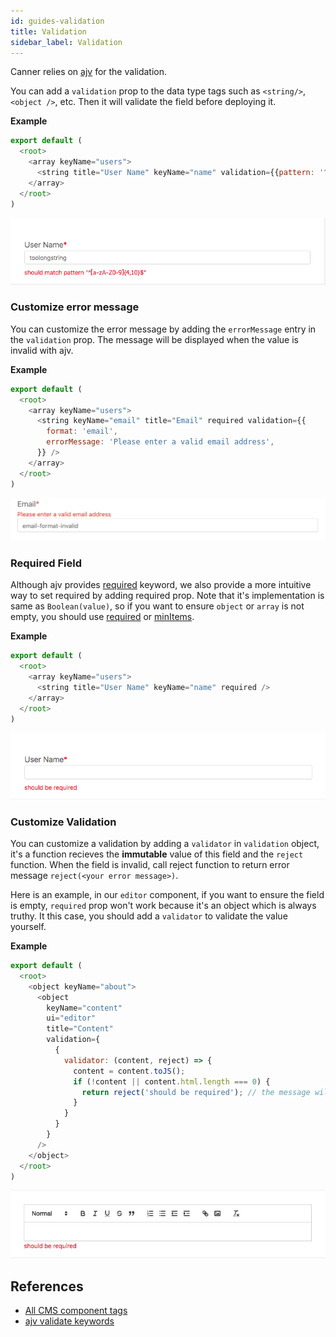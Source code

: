 ```yaml
---
id: guides-validation
title: Validation
sidebar_label: Validation
---
```


Canner relies on [ajv](https://github.com/epoberezkin/ajv#validation-keywords) for the validation.

You can add a `validation` prop to the data type tags such as `<string/>`, `<object />`, etc. Then it will validate the field before deploying it.

**Example**

```js
export default (
  <root>
    <array keyName="users">
      <string title="User Name" keyName="name" validation={{pattern: '^[a-zA-Z0-9]{4,10}$'}} />
    </array>
  </root>
)
```

![validation with pattern](/docs/assets/guides-validation/pattern.png)

### Customize error message

You can customize the error message by adding the `errorMessage` entry in the `validation` prop. The message will be displayed when the value is invalid with ajv.

**Example**
```js
export default (
  <root>
    <array keyName="users">
      <string keyName="email" title="Email" required validation={{
        format: 'email',
        errorMessage: 'Please enter a valid email address',
      }} />
    </array>
  </root>
)
```

![validation with customize error message](/docs/assets/guides-validation/error-message.png)


### Required Field

Although ajv provides [required](https://github.com/epoberezkin/ajv/blob/master/KEYWORDS.md#required) keyword, we also provide a more intuitive way to set required by adding required prop. Note that it's implementation is same as `Boolean(value)`, so if you want to ensure `object` or `array` is not empty, you should use [required](https://github.com/epoberezkin/ajv/blob/master/KEYWORDS.md#required) or [minItems](https://github.com/epoberezkin/ajv/blob/master/KEYWORDS.md#maxitems--minitems).

**Example**
```js
export default (
  <root>
    <array keyName="users">
      <string title="User Name" keyName="name" required />
    </array>
  </root>
)
```

![validation with required](/docs/assets/guides-validation/required.png)

### Customize Validation

You can customize a validation by adding a `validator` in `validation` object, it's a function recieves the **immutable** value of this field and the `reject` function. When the field is invalid, call reject function to return error message `reject(<your error message>)`.

Here is an example, in our `editor` component, if you want to ensure the field is empty, `required` prop won't work because it's an object which is always truthy. It this case, you should add a `validator` to validate the value yourself.

**Example**

```js
export default (
  <root>
    <object keyName="about">
      <object
        keyName="content"
        ui="editor"
        title="Content"
        validation={
          {
            validator: (content, reject) => {
              content = content.toJS();
              if (!content || content.html.length === 0) {
                return reject('should be required'); // the message will show on field
              }
            }
          }
        }
      />
    </object>
  </root>
)
```
![customize validation](/docs/assets/guides-validation/validator.png)

## References
- [All CMS component tags](schema-data-type-tags)
- [ajv validate keywords](https://github.com/epoberezkin/ajv#validation-keywords)